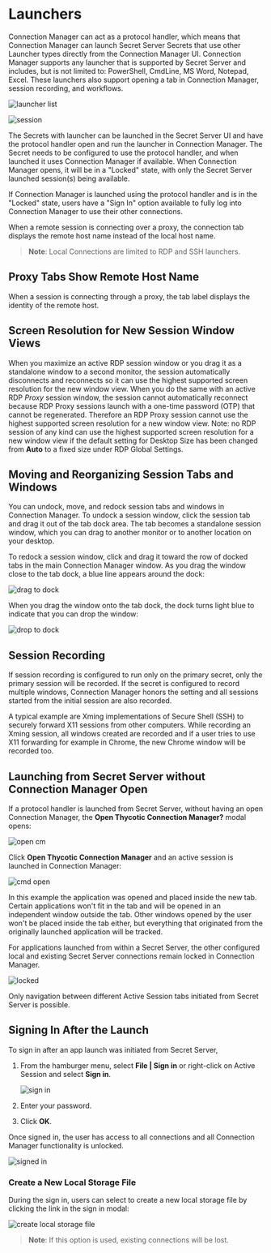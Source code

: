 [title]: # (Launchers)
[tags]: # (session recording)
[priority]: # (450)
# Launchers

Connection Manager can act as a protocol handler, which means that Connection Manager can launch Secret Server Secrets that use other Launcher types directly from the Connection Manager UI. Connection Manager supports any launcher that is supported by Secret Server and includes, but is not limited to: PowerShell, CmdLine, MS Word, Notepad, Excel. These launchers also support opening a tab in Connection Manager, session recording, and workflows.

![launcher list](images/launcher-list.png "Launcher list showing in Connection Manager")

![session](images/session.png "Open launcher thumbnail and session recording indicator")

The Secrets with launcher can be launched in the Secret Server UI and have the protocol handler open and run the launcher in Connection Manager. The Secret needs to be configured to use the protocol handler, and when launched it uses Connection Manager if available. When Connection Manager opens, it will be in a "Locked" state, with only the Secret Server launched session(s) being available.

If Connection Manager is launched using the protocol handler and is in the "Locked" state, users have a "Sign In" option available to fully log into Connection Manager to use their other connections.

When a remote session is connecting over a proxy, the connection tab displays the remote host name instead of the local host name.

>**Note**: Local Connections are limited to RDP and SSH launchers.

## Proxy Tabs Show Remote Host Name

When a session is connecting through a proxy, the tab label displays the identity of the remote host. 

## Screen Resolution for New Session Window Views

When you maximize an active RDP session window or you drag it as a standalone window to a second monitor, the session automatically disconnects and reconnects so it can use the highest supported screen resolution for the new window view. When you do the same with an active RDP *Proxy* session window, the session cannot automatically reconnect because RDP Proxy sessions launch with a one-time password (OTP) that cannot be regenerated. Therefore an RDP Proxy session cannot use the highest supported screen resolution for a new window view. Note: no RDP session of any kind can use the highest supported screen resolution for a new window view if the default setting for Desktop Size has been changed from **Auto** to a fixed size under RDP Global Settings.

## Moving and Reorganizing Session Tabs and Windows

You can undock, move, and redock session tabs and windows in Connection Manager.
To undock a session window, click the session tab and drag it out of the tab dock area. The tab becomes a standalone session window, which you can drag to another monitor or to another location on your desktop.

To redock a session window, click and drag it toward the row of docked tabs in the main Connection Manager window. As you drag the window close to the tab dock, a blue line appears around the dock:

![drag to dock](images/redock-drag.png "The tab dock is outlined")

When you drag the window onto the tab dock, the dock turns light blue to indicate that you can drop the window:

![drop to dock](images/redock-drop.png "The tab dock turns blue")


## Session Recording

If session recording is configured to run only on the primary secret, only the primary session will be recorded. If the secret is configured to record multiple windows, Connection Manager honors the setting and all sessions started from the initial session are also recorded.

A typical example are Xming implementations of Secure Shell (SSH) to securely forward X11 sessions from other computers. While recording an Xming session, all windows created are recorded and if a user tries to use X11 forwarding for example in Chrome, the new Chrome window will be recorded too.

## Launching from Secret Server without Connection Manager Open

If a protocol handler is launched from Secret Server, without having an open Connection Manager, the __Open Thycotic Connection Manager?__ modal opens:

![open cm](images/open-cm.png "Open Thycotic Connection Manager?")

Click __Open Thycotic Connection Manager__ and an active session is launched in Connection Manager:

![cmd open](images/cmd-open.png "Opened command prompt session")

In this example the application was opened and placed inside the new tab. Certain applications won't fit in the tab and will be opened in an independent window outside the tab. Other windows opened by the user won't be placed inside the tab either, but everything that originated from the originally launched application will be tracked.

For applications launched from within a Secret Server, the other configured local and existing Secret Server connections remain locked in Connection Manager.

![locked](images/locked.png "Other Connection Manager functionality locked when launched/open from Secret Server")

Only navigation between different Active Session tabs initiated from Secret Server is possible.

## Signing In After the Launch

To sign in after an app launch was initiated from Secret Server,

1. From the hamburger menu, select __File | Sign in__ or right-click on Active Session and select __Sign in__.

   ![sign in](images/sign-in.png "Sign in modal for password")
1. Enter your password.
1. Click __OK__.

Once signed in, the user has access to all connections and all Connection Manager functionality is unlocked.

![signed in](images/signed-in.png "Signed in with unlocked Connection Manager")

### Create a New Local Storage File

During the sign in, users can select to create a new local storage file by clicking the link in the sign in modal:

![create local storage file](images/create-local-storage-file.png "Creating a local storage file during sign-in")

>**Note**: If this option is used, existing connections will be lost.
